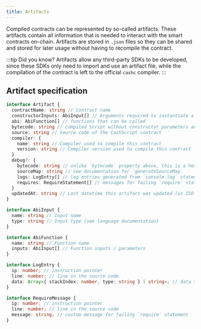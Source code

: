 ```yaml
---
title: Artifacts
---
```


Compiled contracts can be represented by so-called artifacts. These artifacts contain all information that is needed to interact with the smart contracts on-chain. Artifacts are stored in `.json` files so they can be shared and stored for later usage without having to recompile the contract.

:::tip Did you know?
Artifacts allow any third-party SDKs to be developed, since these SDKs only need to import and use an artifact file, while the compilation of the contract is left to the official `cashc` compiler.
:::

## Artifact specification
```typescript
interface Artifact {
  contractName: string // Contract name
  constructorInputs: AbiInput[] // Arguments required to instantiate a contract
  abi: AbiFunction[] // functions that can be called
  bytecode: string // Compiled Script without constructor parameters added (in ASM format)
  source: string // Source code of the CashScript contract
  compiler: {
    name: string // Compiler used to compile this contract
    version: string // Compiler version used to compile this contract
  }
  debug?: {
    bytecode: string // unlike `bytecode` property above, this is a hex-encoded binary string
    sourceMap: string // see documentation for `generateSourceMap`
    logs: LogEntry[] // log entries generated from `console.log` statements
    requires: RequireStatement[] // messages for failing `require` statements
  }
  updatedAt: string // Last datetime this artifact was updated (in ISO format)
}

interface AbiInput {
  name: string // Input name
  type: string // Input type (see language documentation)
}

interface AbiFunction {
  name: string // Function name
  inputs: AbiInput[] // Function inputs / parameters
}

interface LogEntry {
  ip: number; // instruction pointer
  line: number; // line in the source code
  data: Array<{ stackIndex: number, type: string } | string>; // data to be logged
}

interface RequireMessage {
  ip: number; // instruction pointer
  line: number; // line in the source code
  message: string; // custom message for failing `require` statement
}
```
